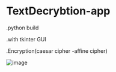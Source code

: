 # TextDecrybtion-app

.python build

.with tkinter GUI

.Encryption(caesar cipher -affine cipher)

![image](https://user-images.githubusercontent.com/112562093/205196578-0050546a-ac7d-4b0e-b273-6b914001a1c0.png)
